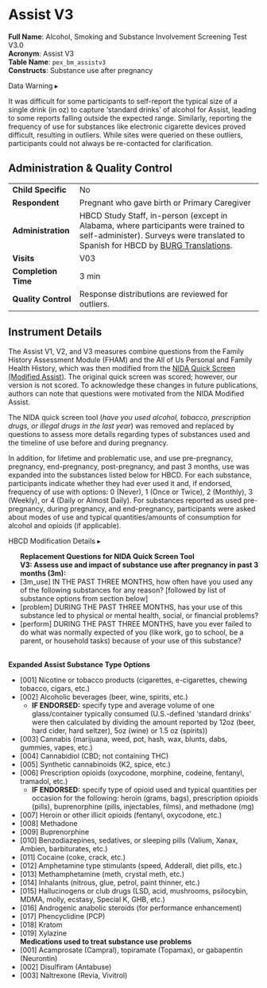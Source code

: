 # Assist V3

**Full Name**: Alcohol, Smoking and Substance Involvement Screening Test V3.0                            
**Acronym**: Assist V3               
**Table Name**: `pex_bm_assistv3`     
**Constructs**: Substance use after pregnancy

<div id="assist-warning" class="warning-banner" onclick="toggleCollapse(this)">
  <span class="emoji"><i class="fas fa-exclamation-triangle"></i></span>
  <span class="text">Data Warning</span>
  <span class="notification-arrow">▸</span>
</div>
<div class="closed-collapsible-content">
<p>It was difficult for some participants to self-report the typical size of a single drink (in oz) to capture ‘standard drinks’ of alcohol for Assist, leading to some reports falling outside the expected range. Similarly, reporting the frequency of use for substances like electronic cigarette devices proved difficult, resulting in outliers. While sites were queried on these outliers, participants could not always be re-contacted for clarification.</p> 
</div>

## Administration & Quality Control

<table style="width: 100%; border-collapse: collapse; table-layout: fixed; font-size: 16px;">
<tbody>
<tr><td><b>Child Specific</b></td>
<td>No</td></tr>
<tr><td><b>Respondent</b></td>
<td style="word-wrap: break-word; white-space: normal;">Pregnant who gave birth or Primary Caregiver</td></tr>
<tr><td><b>Administration</b></td>
<td style="word-wrap: break-word; white-space: normal;">HBCD Study Staff, in-person (except in Alabama, where participants were trained to self-administer). Surveys were translated to Spanish for HBCD by <a href="https://burgtranslations.com/our-services/">BURG Translations</a>.</td></tr>
<tr><td><b>Visits</b></td>
<td>V03</td></tr>
<tr><td><b>Completion Time</b></td>
<td>3 min</td></tr>
<tr><td><b>Quality Control</b></td>
<td style="word-wrap: break-word; white-space: normal;">Response distributions are reviewed for outliers.</td></tr>
</tbody>
</table>

## Instrument Details

The Assist V1, V2, and V3 measures combine questions from the Family History Assessment Module (FHAM) and the All of Us Personal and Family Health History, which was then modified from the [NIDA Quick Screen (Modified Assist)](https://nida.nih.gov/sites/default/files/pdf/nmassist.pdf). The original quick screen was scored; however, our version is not scored. To acknowledge these changes in future publications, authors can note that questions were motivated from the NIDA Modified Assist.

The NIDA quick screen tool (*have you used alcohol, tobacco, prescription drugs, or illegal drugs in the last year*) was removed and replaced by questions to assess more details regarding types of substances used and the timeline of use before and during pregnancy. 

In addition, for lifetime and problematic use, and use pre-pregnancy, pregnancy, end-pregnancy, post-pregnancy, and past 3 months, use was expanded into the substances listed below for HBCD. For each substance, participants indicate whether they had ever used it and, if endorsed, frequency of use with options: 0 (Never), 1 (Once or Twice), 2 (Monthly), 3 (Weekly), or 4 (Daily or Almost Daily). For substances reported as used pre-pregnancy, during pregnancy, and end-pregnancy, participants were asked about modes of use and typical quantities/amounts of consumption for alcohol and opioids (if applicable). 

<div id="assist" class="table-banner" onclick="toggleCollapse(this)">
    <span class="text-with-link">
    <span class="table-text">HBCD Modification Details</span>
    <a class="anchor-link" href="#assist" title="Copy link">
    <i class="fa-solid fa-link"></i>
    </a>
    </span>
  <span class="notification-arrow">▸</span>
</div>
<div class="closed-collapsible-content">
<ul>
<b>Replacement Questions for NIDA Quick Screen Tool</b><br>
<strong>V3: Assess use and impact of substance use after pregnancy in past 3 months (3m):</strong>
    <li>[3m_use] IN THE PAST THREE MONTHS, how often have you used any of the following substances for any reason? [followed by list of substance options from section below]</li>
  <li>[problem] DURING THE PAST THREE MONTHS, has your use of this substance led to physical or mental health, social, or financial problems?</li>
  <li>[perform] DURING THE PAST THREE MONTHS, have you ever failed to do what was normally expected of you (like work, go to school, be a parent, or household tasks) because of your use of this substance?</li>
  </ul>
<br>
<b>Expanded Assist Substance Type Options</b><br>
 <ul>
      <li>[001] Nicotine or tobacco products (cigarettes, e-cigarettes, chewing tobacco, cigars, etc.)</li>
        <li>[002] Alcoholic beverages (beer, wine, spirits, etc.)
              <ul>
                  <li><b>IF ENDORSED:</b> specify type and average volume of one glass/container typically consumed (U.S.-defined ‘standard drinks’ were then calculated by dividing the amount reported by 12oz (beer, hard cider, hard seltzer), 5oz (wine) or 1.5 oz (spirits))</li>
              </ul>
        </li>
        <li>[003] Cannabis (marijuana, weed, pot, hash, wax, blunts, dabs, gummies, vapes, etc.)</li>
        <li>[004] Cannabidiol (CBD; not containing THC)</li>
        <li>[005] Synthetic cannabinoids (K2, spice, etc.)
        <li>[006] Prescription opioids (oxycodone, morphine, codeine, fentanyl, tramadol, etc.)
              <ul>
                  <li><b>IF ENDORSED:</b> specify type of opioid used and typical quantities per occasion for the following: heroin (grams, bags), prescription opioids (pills), buprenorphine (pills, injectables, films), and methadone (mg)</li>
              </ul>
        </li>
        <li>[007] Heroin or other illicit opioids (fentanyl, oxycodone, etc.)</li>
        <li>[008] Methadone</li>
        <li>[009] Buprenorphine</li>
        <li>[010] Benzodiazepines, sedatives, or sleeping pills (Valium, Xanax, Ambien, barbiturates, etc.)</li>
        <li>[011] Cocaine (coke, crack, etc.)</li>
        <li>[012] Amphetamine type stimulants (speed, Adderall, diet pills, etc.)</li>
        <li>[013] Methamphetamine (meth, crystal meth, etc.)</li>
        <li>[014] Inhalants (nitrous, glue, petrol, paint thinner, etc.)</li>
        <li>[015] Hallucinogens or club drugs (LSD, acid, mushrooms, psilocybin, MDMA, molly, ecstasy, Special K, GHB, etc.)</li>
        <li>[016] Androgenic anabolic steroids (for performance enhancement)</li>
        <li>[017] Phencyclidine (PCP)</li>
        <li>[018] Kratom</li>
        <li>[019] Xylazine</li>
      <strong>Medications used to treat substance use problems</strong>
        <li>[001] Acamprosate (Campral), topiramate (Topamax), or gabapentin (Neurontin)</li>
        <li>[002] Disulfiram (Antabuse)</li>
        <li>[003] Naltrexone (Revia, Vivitrol)</li>
    </ul>
</div>
<br>